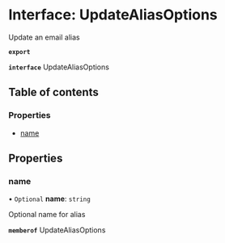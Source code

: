 # Interface: UpdateAliasOptions

Update an email alias

**`export`**

**`interface`** UpdateAliasOptions

## Table of contents

### Properties

- [name](UpdateAliasOptions.md#name)

## Properties

### <a id="name" name="name"></a> name

• `Optional` **name**: `string`

Optional name for alias

**`memberof`** UpdateAliasOptions
